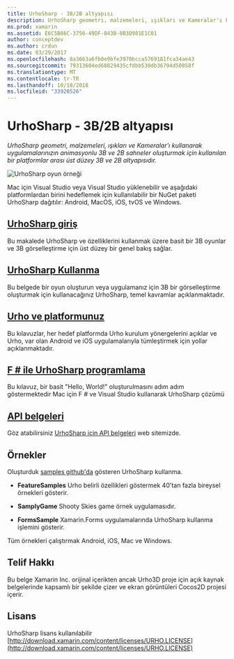 ```yaml
---
title: UrhoSharp - 3B/2B altyapısı
description: UrhoSharp geometri, malzemeleri, ışıkları ve Kameralar'ı kullanarak uygulamalarınızın animasyonlu 3B ve 2B sahneler oluşturmak için kullanılan bir platformlar arası üst düzey 3B ve 2B altyapısıdır.
ms.prod: xamarin
ms.assetid: E6C5B86C-3756-49DF-843B-0B3D981E1C01
author: conceptdev
ms.author: crdun
ms.date: 03/29/2017
ms.openlocfilehash: 8a3663a6fb0e9bfe3970bcca5769181fca34ae43
ms.sourcegitcommit: 79313604ed68829435cfdbb530db36794d50858f
ms.translationtype: MT
ms.contentlocale: tr-TR
ms.lasthandoff: 10/18/2018
ms.locfileid: "33920526"
---
```

# <a name="urhosharp---3d2d-engine"></a>UrhoSharp - 3B/2B altyapısı

_UrhoSharp geometri, malzemeleri, ışıkları ve Kameralar'ı kullanarak uygulamalarınızın animasyonlu 3B ve 2B sahneler oluşturmak için kullanılan bir platformlar arası üst düzey 3B ve 2B altyapısıdır._

![UrhoSharp oyun örneği](images/video.gif)

Mac için Visual Studio veya Visual Studio yüklenebilir ve aşağıdaki platformlardan birini hedeflemek için kullanılabilir bir NuGet paketi UrhoSharp dağıtılır: Android, MacOS, iOS, tvOS ve Windows.

## <a name="an-introduction-to-urhosharpgraphics-gamesurhosharpintroductionmd"></a>[UrhoSharp giriş](~/graphics-games/urhosharp/introduction.md)

Bu makalede UrhoSharp ve özelliklerini kullanmak üzere basit bir 3B oyunlar ve 3B görselleştirme için üst düzey bir genel bakış sağlar.

## <a name="using-urhosharpgraphics-gamesurhosharpusingmd"></a>[UrhoSharp Kullanma](~/graphics-games/urhosharp/using.md)

Bu belgede bir oyun oluşturun veya uygulamanız için 3B bir görselleştirme oluşturmak için kullanacağınız UrhoSharp, temel kavramlar açıklanmaktadır.

## <a name="urho-and-your-platformgraphics-gamesurhosharpplatformindexmd"></a>[Urho ve platformunuz](~/graphics-games/urhosharp/platform/index.md)

Bu kılavuzlar, her hedef platformda Urho kurulum yönergelerini açıklar ve Urho, var olan Android ve iOS uygulamalarıyla tümleştirmek için yollar açıklanmaktadır.

## <a name="programming-urhosharp-with-fgraphics-gamesurhosharpfsharpmd"></a>[F # ile UrhoSharp programlama](~/graphics-games/urhosharp/fsharp.md)

Bu kılavuz, bir basit "Hello, World!" oluşturulmasını adım adım göstermektedir Mac için F # ve Visual Studio kullanarak UrhoSharp çözümü

## <a name="api-documentationhttpsdeveloperxamarincomapirooturho"></a>[API belgeleri](https://developer.xamarin.com/api/root/Urho/)

Göz atabilirsiniz [UrhoSharp için API belgeleri](https://developer.xamarin.com/api/root/Urho/) web sitemizde.

## <a name="samples"></a>Örnekler

Oluşturduk [samples github'da](http://github.com/xamarin/urho-samples) gösteren UrhoSharp kullanma.

- **FeatureSamples** Urho belirli özellikleri göstermek 40'tan fazla bireysel örnekleri gösterir.

- **SamplyGame** Shooty Skies game örnek uygulamasıdır.

- **FormsSample** Xamarin.Forms uygulamalarında UrhoSharp kullanma işlemini gösterir.

Tüm örnekleri çalıştırmak Android, iOS, Mac ve Windows.

## <a name="copyright"></a>Telif Hakkı

Bu belge Xamarin Inc. orijinal içerikten ancak Urho3D proje için açık kaynak belgelerinde kapsamlı bir şekilde çizer ve ekran görüntüleri Cocos2D projesi içerir.

## <a name="license"></a>Lisans

UrhoSharp lisans kullanılabilir [http://download.xamarin.com/content/licenses/URHO.LICENSE](http://download.xamarin.com/content/licenses/URHO.LICENSE)

